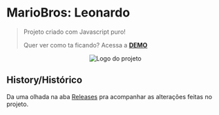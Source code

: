 # MarioBros: Leonardo 

> Projeto criado com Javascript puro!
> 
> Quer ver como ta ficando? Acessa a [**DEMO**](https://lleonardo1993.github.io/MARIO_JUMP/)

<p align="center">
  <img alt="Logo do projeto" src="./assets/logo.gif" />
</p>

## History/Histórico
Da uma olhada na aba [Releases](https://github.com/lleonardo1993/MARIO_JUMP/releases) pra acompanhar as alterações feitas no projeto.
